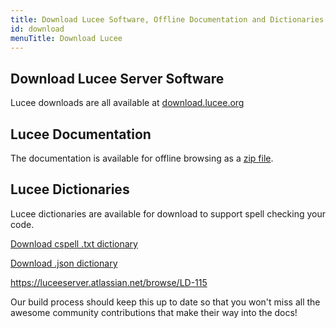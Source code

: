 ```yaml
---
title: Download Lucee Software, Offline Documentation and Dictionaries
id: download
menuTitle: Download Lucee
---
```


## Download Lucee Server Software

Lucee downloads are all available at [download.lucee.org](https://download.lucee.org)

## Lucee Documentation

The documentation is available for offline browsing as a [zip file](lucee-docs.zip).

## Lucee Dictionaries

Lucee dictionaries are available for download to support spell checking your code.

[Download cspell .txt dictionary](/dictionaries/lucee.txt)

[Download .json dictionary](/dictionaries/lucee.json)

<https://luceeserver.atlassian.net/browse/LD-115>

Our build process should keep this up to date so that you won't miss all the awesome community contributions that make their way into the docs!

